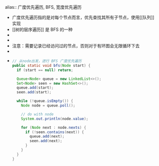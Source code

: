 alias:: 广度优先遍历, BFS, 宽度优先遍历
- 广度优先遍历指的是对每个节点而言，优先查找其所有子节点，使用[[队列]] 实现
- [[树的层序遍历]] 是 BFS 的一种
-
-
- 注意：需要记录已经访问过的节点，否则对于有环图会无限循环下去
-
- ```java
  // 从node出发，进行 BFS 广度优先遍历
  public static void bfs(Node start) {
    if (start == null) return;
  
    Queue<Node> queue = new LinkedList<>();
    Set<Node> seen = new HashSet<>();
    queue.add(start);
    seen.add(start);
  
    while (!queue.isEmpty()) {
      Node node = queue.poll();
  
      // do with node
      System.out.println(node.value);
  
      for (Node next : node.nexts) {
        if (!seen.contains(next)) {
          queue.add(next);
          seen.add(next);
        }
      }
    }
  }
  ```